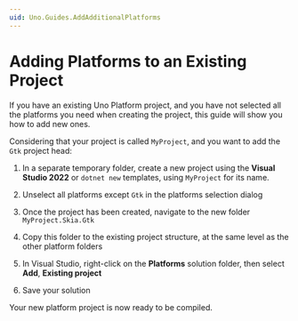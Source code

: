 ```yaml
---
uid: Uno.Guides.AddAdditionalPlatforms
---
```


# Adding Platforms to an Existing Project

If you have an existing Uno Platform project, and you have not selected all the platforms you need when creating the project, this guide will show you how to add new ones.

Considering that your project is called `MyProject`, and you want to add the `Gtk` project head:

1. In a separate temporary folder, create a new project using the **Visual Studio 2022** or `dotnet new` templates, using `MyProject` for its name.
1. Unselect all platforms except `Gtk` in the platforms selection dialog
1. Once the project has been created, navigate to the new folder `MyProject.Skia.Gtk`

1. Copy this folder to the existing project structure, at the same level as the other platform folders

1. In Visual Studio, right-click on the **Platforms** solution folder, then select **Add**, **Existing project**
1. Save your solution

Your new platform project is now ready to be compiled.
